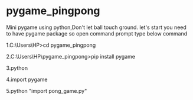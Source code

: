 # pygame_pingpong
Mini pygame using python,Don't let ball touch ground.
 let's start
 you need to have pygame package so 
 open command prompt type below command
 
 1.C:\Users\HP\>cd pygame_pingpong
 
 2.C:\Users\HP\pygame_pingpong>pip install pygame

3.python

4.import pygame

5.python "import pong_game.py"
 
